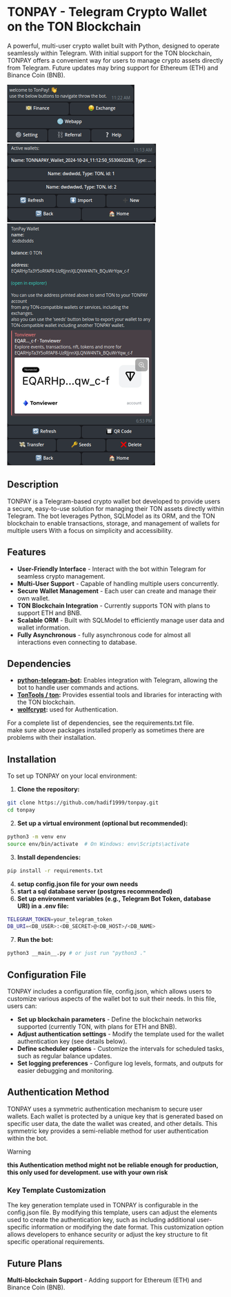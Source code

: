 # TONPAY - Telegram Crypto Wallet on the TON Blockchain

A powerful, multi-user crypto wallet built with Python, designed to operate
seamlessly within Telegram.
With initial support for the TON blockchain, TONPAY offers a convenient way
for users to manage crypto assets directly from Telegram.
Future updates may bring support for Ethereum (ETH) and Binance
Coin (BNB).

![alt text](https://github.com/hadif1999/tonpay/blob/master/assests/main.png?raw=true)
![alt text](https://github.com/hadif1999/tonpay/blob/master/assests/wallets.png?raw=true)
![alt text](https://github.com/hadif1999/tonpay/blob/master/assests/wallet.png?raw=true)

## Description

TONPAY is a Telegram-based crypto wallet bot developed to provide users a
secure, easy-to-use solution for managing their TON assets directly within Telegram.
The bot leverages Python, SQLModel as its ORM, and the TON blockchain to enable transactions,
storage, and management of wallets for multiple users With a focus on simplicity and accessibility.

## Features

- **User-Friendly Interface** - Interact with the bot within Telegram for seamless crypto management.
- **Multi-User Support** - Capable of handling multiple users concurrently.
- **Secure Wallet Management** - Each user can create and manage their own wallet.
- **TON Blockchain Integration** - Currently supports TON with plans to support ETH and BNB.
- **Scalable ORM** - Built with SQLModel to efficiently manage user data and wallet information.
- **Fully Asynchronous** - fully asynchronous code for almost all interactions even connecting to database.  

## Dependencies

- **[python-telegram-bot](https://github.com/python-telegram-bot/python-telegram-bot):** Enables integration with Telegram,
allowing the bot to handle user commands and actions.
- **[TonTools / ton](https://github.com/psylopunk/pytonlib.git):** Provides essential tools and libraries for interacting with the TON blockchain.
- **[wolfcrypt](https://github.com/wolfssl/wolfcrypt-py):** used for Authentication.

For a complete list of dependencies, see the requirements.txt file.
<br>
make sure above packages installed properly as sometimes there are problems with their installation.

## Installation
To set up TONPAY on your local environment:
1. **Clone the repository:**
``` bash
git clone https://github.com/hadif1999/tonpay.git
cd tonpay
```
2. **Set up a virtual environment (optional but recommended):**
``` bash
python3 -m venv env
source env/bin/activate  # On Windows: env\Scripts\activate
```
3. **Install dependencies:**
``` bash
pip install -r requirements.txt
```
4. **setup config.json file for your own needs** 
5. **start a sql database server (postgres recommended)**
6. **Set up environment variables (e.g., Telegram Bot Token, database URI) in a .env file:**
``` bash 
TELEGRAM_TOKEN=your_telegram_token
DB_URI=<DB_USER>:<DB_SECRET>@<DB_HOST>/<DB_NAME>
```
7. **Run the bot:**
   
``` bash
python3 __main__.py # or just run "python3 ."
```

## Configuration File

TONPAY includes a configuration file, config.json,
which allows users to customize various aspects of
the wallet bot to suit their needs. In this file, users can:

- **Set up blockchain parameters** - Define the blockchain networks supported (currently TON, with plans for ETH and BNB).
- **Adjust authentication settings** - Modify the template used for the wallet authentication key (see details below).
- **Define scheduler options** - Customize the intervals for scheduled tasks, such as regular balance updates.
- **Set logging preferences** - Configure log levels, formats, and outputs for easier debugging and monitoring.

## Authentication Method

TONPAY uses a symmetric authentication mechanism to secure
user wallets. Each wallet is protected by a unique key
that is generated based on specific user data, the date the wallet
was created, and other details.
This symmetric key provides a semi-reliable method for user
authentication within the bot.
> [!WARNING]
> **this Authentication method might not be reliable enough for production, this only used for development. use with your own risk**

### Key Template Customization

The key generation template used in TONPAY is configurable in the config.json file.
By modifying this template, users can adjust the elements used to create
the authentication key, such as including additional user-specific information or
modifying the date format. This customization option allows developers to
enhance security or adjust the key structure to fit specific operational requirements.

## Future Plans

**Multi-blockchain Support** - Adding support for Ethereum (ETH) and Binance Coin (BNB).




